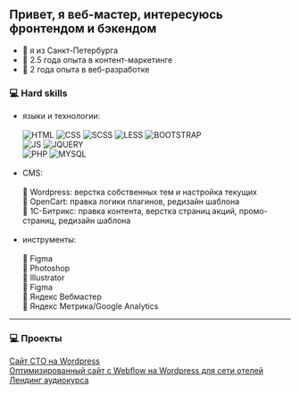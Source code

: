 ## Привет, я веб-мастер, интересуюсь фронтендом и бэкендом

- 📍 я из Санкт-Петербурга
- 📍 2.5 года опыта в контент-маркетинге
- 📍 2 года опыта в веб-разработке

### 💻 Hard skills

- языки и технологии:<br><br>
![HTML](https://img.shields.io/badge/-html-orange)
![CSS](https://img.shields.io/badge/-css-green)
![SCSS](https://img.shields.io/badge/-scss-blueviolet)
![LESS](https://img.shields.io/badge/-less-blue)
![BOOTSTRAP](https://img.shields.io/badge/-bootstrap-blueviolet)<br>
![JS](https://img.shields.io/badge/-js-yellow)
![JQUERY](https://img.shields.io/badge/-jquery-blue)<br>
![PHP](https://img.shields.io/badge/-php-blue)
![MYSQL](https://img.shields.io/badge/-mysql-blue)<br><br>
- CMS:<br><br>
📍 Wordpress: верстка собственных тем и настройка текущих<br>
📍 OpenCart: правка логики плагинов, редизайн шаблона<br>
📍 1С-Битрикс: правка контента, верстка страниц акций, промо-страниц, редизайн шаблона<br><br>
- инструменты:<br><br>
📍 Figma <br>
📍 Photoshop<br>
📍 Illustrator<br>
📍 Figma <br>
📍 Яндекс Вебмастер <br>
📍 Яндекс Метрика/Google Analytics

<hr>

### 💻 Проекты

[Сайт СТО на Wordpress](https://trans-hub.ru/)<br>
[Оптимизированный сайт с Webflow на Wordpress для сети отелей](https://www.kravtgroup.com/)<br>
[Лендинг аудиокурса](https://language-efficiency.com/jane_stories/)
